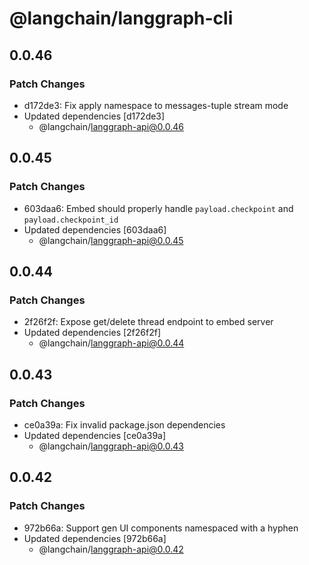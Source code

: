 # @langchain/langgraph-cli

## 0.0.46

### Patch Changes

- d172de3: Fix apply namespace to messages-tuple stream mode
- Updated dependencies [d172de3]
  - @langchain/langgraph-api@0.0.46

## 0.0.45

### Patch Changes

- 603daa6: Embed should properly handle `payload.checkpoint` and `payload.checkpoint_id`
- Updated dependencies [603daa6]
  - @langchain/langgraph-api@0.0.45

## 0.0.44

### Patch Changes

- 2f26f2f: Expose get/delete thread endpoint to embed server
- Updated dependencies [2f26f2f]
  - @langchain/langgraph-api@0.0.44

## 0.0.43

### Patch Changes

- ce0a39a: Fix invalid package.json dependencies
- Updated dependencies [ce0a39a]
  - @langchain/langgraph-api@0.0.43

## 0.0.42

### Patch Changes

- 972b66a: Support gen UI components namespaced with a hyphen
- Updated dependencies [972b66a]
  - @langchain/langgraph-api@0.0.42
